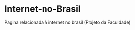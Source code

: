Internet-no-Brasil
==================

Pagina relacionada à internet no brasil (Projeto da Faculdade)